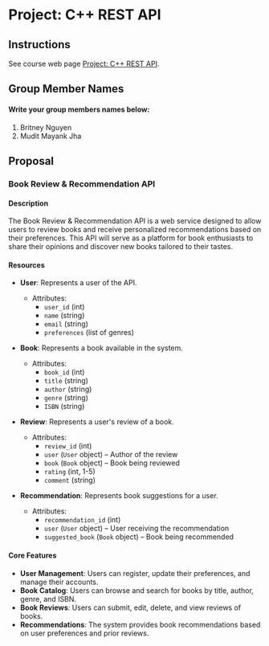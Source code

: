 # Project: C++ REST API

## Instructions

See course web page [Project: C++ REST API](https://cmsc240-s25.github.io/project.html).

## Group Member Names

#### Write your group members names below:

1. Britney Nguyen
2. Mudit Mayank Jha

## **Proposal**
### **Book Review & Recommendation API**  
#### **Description**  
The Book Review & Recommendation API is a web service designed to allow users to review books and receive personalized recommendations based on their preferences. This API will serve as a platform for book enthusiasts to share their opinions and discover new books tailored to their tastes.

#### **Resources**  
- **User**: Represents a user of the API.  
  - Attributes:  
    - `user_id` (int)  
    - `name` (string)  
    - `email` (string)  
    - `preferences` (list of genres) 

- **Book**: Represents a book available in the system.  
  - Attributes:  
    - `book_id` (int)  
    - `title` (string)  
    - `author` (string)  
    - `genre` (string)  
    - `ISBN` (string) 

- **Review**: Represents a user's review of a book.  
  - Attributes:  
    - `review_id` (int)  
    - `user` (`User` object) – Author of the review  
    - `book` (`Book` object) – Book being reviewed  
    - `rating` (int, 1-5)  
    - `comment` (string)  

- **Recommendation**: Represents book suggestions for a user.  
  - Attributes:  
    - `recommendation_id` (int)  
    - `user` (`User` object) – User receiving the recommendation  
    - `suggested_book` (`Book` object) – Book being recommended

#### **Core Features**  
- **User Management**: Users can register, update their preferences, and manage their accounts.
- **Book Catalog**: Users can browse and search for books by title, author, genre, and ISBN.
- **Book Reviews**: Users can submit, edit, delete, and view reviews of books.
- **Recommendations**: The system provides book recommendations based on user preferences and prior reviews.

